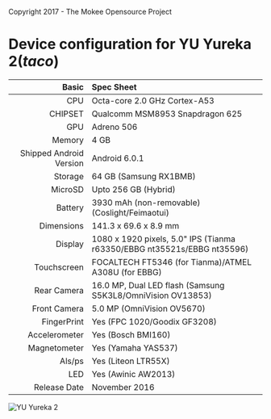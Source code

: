 Copyright 2017 - The Mokee Opensource Project

Device configuration for YU Yureka 2(_taco_)
=====================================================

Basic   | Spec Sheet
-------:|:-------------------------
CPU     | Octa-core 2.0 GHz Cortex-A53
CHIPSET | Qualcomm MSM8953 Snapdragon 625
GPU     | Adreno 506
Memory  | 4 GB
Shipped Android Version | Android 6.0.1
Storage | 64 GB (Samsung RX1BMB)
MicroSD | Upto 256 GB (Hybrid)
Battery | 3930 mAh (non-removable) (Coslight/Feimaotui)
Dimensions | 141.3 x 69.6 x 8.9 mm
Display | 1080 x 1920 pixels, 5.0" IPS (Tianma r63350/EBBG nt35521s/EBBG nt35596)
Touchscreen | FOCALTECH FT5346 (for Tianma)/ATMEL A308U (for EBBG)
Rear Camera  | 16.0 MP, Dual LED flash (Samsung S5K3L8/OmniVision OV13853)
Front Camera | 5.0 MP (OmniVision OV5670)
FingerPrint | Yes (FPC 1020/Goodix GF3208)
Accelerometer | Yes (Bosch BMI160)
Magnetometer | Yes (Yamaha YAS537)
Als/ps | Yes (Liteon LTR55X)
LED | Yes (Awinic AW2013)
Release Date | November 2016

![YU Yureka 2](https://cdn2.gsmarena.com/vv/pics/yureka/yu-yureka2-yu5551-1.jpg "yureka2")

